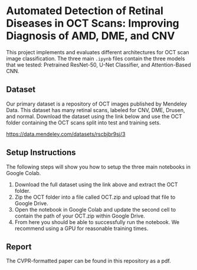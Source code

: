 # Automated Detection of Retinal Diseases in OCT Scans: Improving Diagnosis of AMD, DME, and CNV

This project implements and evaluates different architectures for OCT scan image classification. The three main `.ipynb` files contain the three models that we tested: Pretrained ResNet-50, U-Net Classifier, and Attention-Based CNN.

## Dataset

Our primary dataset is a repository of OCT images published by Mendeley Data. This dataset has many retinal scans, labeled for CNV, DME, Drusen, and normal.
Download the dataset using the link below and use the OCT folder containing the OCT scans split into test and training sets. 

https://data.mendeley.com/datasets/rscbjbr9sj/3

## Setup Instructions

The following steps will show you how to setup the three main notebooks in Google Colab.

1. Download the full dataset using the link above and extract the OCT folder.
2. Zip the OCT folder into a file called OCT.zip and upload that file to Google Drive.
3. Open the notebook in Google Colab and update the second cell to contain the path of your OCT.zip within Google Drive.
4. From here you should be able to successfully run the notebook. We recommend using a GPU for reasonable training times.

## Report 

The CVPR-formatted paper can be found in this repository as a pdf.

